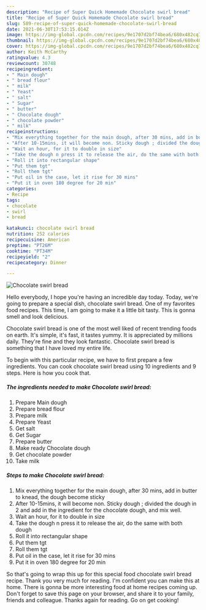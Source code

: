 ```yaml
---
description: "Recipe of Super Quick Homemade Chocolate swirl bread"
title: "Recipe of Super Quick Homemade Chocolate swirl bread"
slug: 589-recipe-of-super-quick-homemade-chocolate-swirl-bread
date: 2021-06-30T17:53:15.014Z
image: https://img-global.cpcdn.com/recipes/9e1707d2bf74bea6/680x482cq70/chocolate-swirl-bread-recipe-main-photo.jpg
thumbnail: https://img-global.cpcdn.com/recipes/9e1707d2bf74bea6/680x482cq70/chocolate-swirl-bread-recipe-main-photo.jpg
cover: https://img-global.cpcdn.com/recipes/9e1707d2bf74bea6/680x482cq70/chocolate-swirl-bread-recipe-main-photo.jpg
author: Keith McCarthy
ratingvalue: 4.3
reviewcount: 30748
recipeingredient:
- " Main dough"
- " bread flour"
- " milk"
- " Yeast"
- " salt"
- " Sugar"
- " butter"
- " Chocolate dough"
- " chocolate powder"
- " milk"
recipeinstructions:
- "Mix everything together for the main dough, after 30 mins, add in butter to knead, the dough become sticky"
- "After 10-15mins, it will become non. Sticky dough ; divided the dough in 2 and add in the ingredient for the chocolate dough, and mix well."
- "Wait an hour, for it to double in size"
- "Take the dough n press it to release the air, do the same with both dough"
- "Roll it into rectangular shape"
- "Put them tgt"
- "Roll them tgt"
- "Put oil in the case, let it rise for 30 mins"
- "Put it in oven 180 degree for 20 min"
categories:
- Recipe
tags:
- chocolate
- swirl
- bread

katakunci: chocolate swirl bread 
nutrition: 252 calories
recipecuisine: American
preptime: "PT26M"
cooktime: "PT34M"
recipeyield: "2"
recipecategory: Dinner

---
```



![Chocolate swirl bread](https://img-global.cpcdn.com/recipes/9e1707d2bf74bea6/680x482cq70/chocolate-swirl-bread-recipe-main-photo.jpg)

Hello everybody, I hope you're having an incredible day today. Today, we're going to prepare a special dish, chocolate swirl bread. One of my favorites food recipes. This time, I am going to make it a little bit tasty. This is gonna smell and look delicious.



Chocolate swirl bread is one of the most well liked of recent trending foods on earth. It's simple, it's fast, it tastes yummy. It is appreciated by millions daily. They're fine and they look fantastic. Chocolate swirl bread is something that I have loved my entire life.


To begin with this particular recipe, we have to first prepare a few ingredients. You can cook chocolate swirl bread using 10 ingredients and 9 steps. Here is how you cook that.

<!--inarticleads1-->

##### The ingredients needed to make Chocolate swirl bread:

1. Prepare  Main dough
1. Prepare  bread flour
1. Prepare  milk
1. Prepare  Yeast
1. Get  salt
1. Get  Sugar
1. Prepare  butter
1. Make ready  Chocolate dough
1. Get  chocolate powder
1. Take  milk




<!--inarticleads2-->

##### Steps to make Chocolate swirl bread:

1. Mix everything together for the main dough, after 30 mins, add in butter to knead, the dough become sticky
1. After 10-15mins, it will become non. Sticky dough ; divided the dough in 2 and add in the ingredient for the chocolate dough, and mix well.
1. Wait an hour, for it to double in size
1. Take the dough n press it to release the air, do the same with both dough
1. Roll it into rectangular shape
1. Put them tgt
1. Roll them tgt
1. Put oil in the case, let it rise for 30 mins
1. Put it in oven 180 degree for 20 min




So that's going to wrap this up for this special food chocolate swirl bread recipe. Thank you very much for reading. I'm confident you can make this at home. There is gonna be more interesting food at home recipes coming up. Don't forget to save this page on your browser, and share it to your family, friends and colleague. Thanks again for reading. Go on get cooking!
